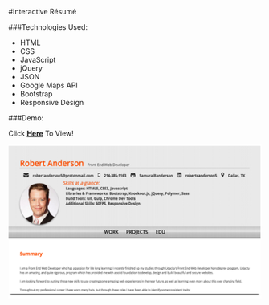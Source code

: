 #Interactive Résumé

###Technologies Used:

* HTML
* CSS
* JavaScript
* jQuery
* JSON
* Google Maps API
* Bootstrap
* Responsive Design

###Demo:

Click [**Here**](http://samurairanderson.github.io/Resume/) To View!

![P2 Resume Image](src/images/p2.png)
